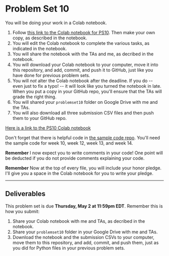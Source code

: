 # Problem Set 10

You will be doing your work in a Colab notebook. 

1. Follow [this link to the Colab notebook for PS10](https://colab.research.google.com/drive/1A-Z7l3-inoKlP0brN9o0tDs6aTz3HBlk?usp=sharing). Then make your own copy, as described in the notebook.
2. You will edit the Colab notebook to complete the various tasks, as indicated in the notebook.
3. You will share the notebook with the TAs and me, as decribed in the notebook.
4. You will download your Colab notebook to your computer, move it into this repository, and add, commit, and push it to GitHub, just like you have done for previous problem sets.
5. You will *not* alter the Colab notebook after the deadline. If you do -- even just to fix a typo! -- it will look like you turned the notebook in late. When you put a copy in your GitHub repo, you'll ensure that the TAs will grade the right thing.
6. You will shared your `problemset10` folder on Google Drive with me and the TAs.
7. You will also download all three submission CSV files and then push them to your GitHub repo.

[Here is a link to the PS10 Colab notebook](https://colab.research.google.com/drive/1A-Z7l3-inoKlP0brN9o0tDs6aTz3HBlk?usp=sharing)

Don't forget that there is helpful code in [the sample code repo](https://github.com/CSCI1090-S24/sample_code/). You'll need the sample code for week 10, week 12, week 13, and week 14.


**Remember** I now expect you to write comments in your code! One point will be deducted if you do not provide comments explaining your code.

**Remember** Now at the top of every file, you will include your honor pledge. I'll give you a space in the Colab notebook for you to write your pledge.

---

## Deliverables

This problem set is due **Thursday, May 2 at 11:59pm EDT**. Remember this is how you submit:

1. Share your Colab notebook with me and TAs, as decribed in the notebook.
2. Share your `problemset10` folder in your Google Drive with me and TAs.
3. Download the notebook and the submission CSVs to your computer, move them to this repository, and add, commit, and push them, just as you did for Python files in your previous problem sets.






